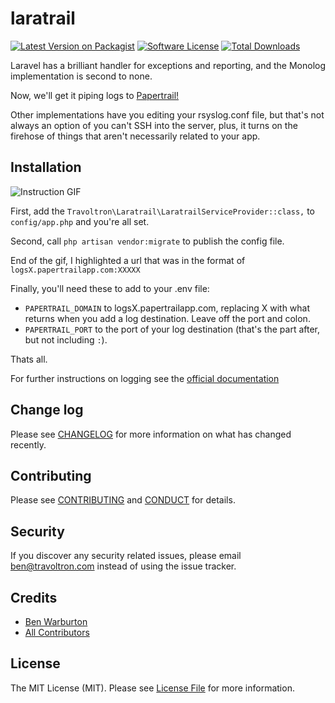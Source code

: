 # laratrail

[![Latest Version on Packagist][ico-version]][link-packagist]
[![Software License][ico-license]](LICENSE.md)
[![Total Downloads][ico-downloads]][link-downloads]

Laravel has a brilliant handler for exceptions and reporting, and the Monolog implementation is second to none. 

Now, we'll get it piping logs to [Papertrail!](https://papertrailapp.com/?thank=221c03)

Other implementations have you editing your rsyslog.conf file, but that's not always an option of you can't SSH into the server, plus, it turns on the firehose of things that aren't necessarily related to your app.

## Installation

![Instruction GIF](https://media.giphy.com/media/3oKIPyZoo00a5oRD6U/giphy.gif)

First, add the `Travoltron\Laratrail\LaratrailServiceProvider::class,` to `config/app.php` and you're all set. 

Second, call `php artisan vendor:migrate` to publish the config file. 

End of the gif, I highlighted a url that was in the format of `logsX.papertrailapp.com:XXXXX`


Finally, you'll need these to add to your .env file:

* `PAPERTRAIL_DOMAIN` to logsX.papertrailapp.com, replacing X with what returns when you add a log destination. Leave off the port and colon.
* `PAPERTRAIL_PORT` to the port of your log destination (that's the part after, but not including `:`).


Thats all.


For further instructions on logging see the [official documentation](https://laravel.com/docs/5.4/errors#logging)

## Change log

Please see [CHANGELOG](CHANGELOG.md) for more information on what has changed recently.

## Contributing

Please see [CONTRIBUTING](CONTRIBUTING.md) and [CONDUCT](CONDUCT.md) for details.

## Security

If you discover any security related issues, please email ben@travoltron.com instead of using the issue tracker.

## Credits

- [Ben Warburton][link-author]
- [All Contributors][link-contributors]

## License

The MIT License (MIT). Please see [License File](LICENSE.md) for more information.

[ico-version]: https://img.shields.io/packagist/v/travoltron/laratrail.svg?style=flat-square
[ico-license]: https://img.shields.io/badge/license-MIT-brightgreen.svg?style=flat-square
[ico-downloads]: https://img.shields.io/packagist/dt/travoltron/laratrail.svg?style=flat-square

[link-packagist]: https://packagist.org/packages/travoltron/laratrail

[link-downloads]: https://packagist.org/packages/travoltron/laratrail
[link-author]: https://github.com/travoltron
[link-contributors]: ../../contributors
